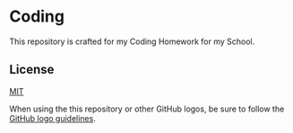 # Coding

This repository is crafted for my Coding Homework for my School.

## License

[MIT](https://github.com/toughneedle/coding/blob/master/LICENSE.md)

When using the this repository or other GitHub logos, be sure to follow the [GitHub logo guidelines](https://github.com/logos).
